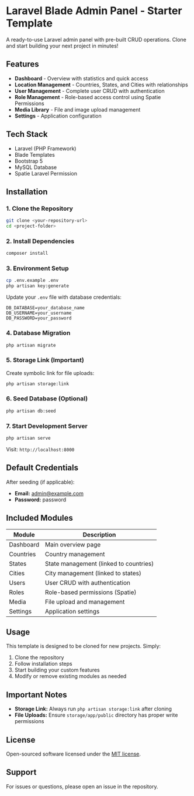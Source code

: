 # Laravel Blade Admin Panel - Starter Template

A ready-to-use Laravel admin panel with pre-built CRUD operations. Clone and start building your next project in minutes!

## Features

- **Dashboard** - Overview with statistics and quick access
- **Location Management** - Countries, States, and Cities with relationships
- **User Management** - Complete user CRUD with authentication
- **Role Management** - Role-based access control using Spatie Permissions
- **Media Library** - File and image upload management
- **Settings** - Application configuration

## Tech Stack

- Laravel (PHP Framework)
- Blade Templates
- Bootstrap 5
- MySQL Database
- Spatie Laravel Permission

## Installation

### 1. Clone the Repository

```bash
git clone <your-repository-url>
cd <project-folder>
```

### 2. Install Dependencies

```bash
composer install
```

### 3. Environment Setup

```bash
cp .env.example .env
php artisan key:generate
```

Update your `.env` file with database credentials:
```
DB_DATABASE=your_database_name
DB_USERNAME=your_username
DB_PASSWORD=your_password
```

### 4. Database Migration

```bash
php artisan migrate
```

### 5. Storage Link (Important)

Create symbolic link for file uploads:
```bash
php artisan storage:link
```

### 6. Seed Database (Optional)

```bash
php artisan db:seed
```

### 7. Start Development Server

```bash
php artisan serve
```

Visit: `http://localhost:8000`

## Default Credentials

After seeding (if applicable):
- **Email:** admin@example.com
- **Password:** password

## Included Modules

| Module | Description |
|--------|-------------|
| Dashboard | Main overview page |
| Countries | Country management |
| States | State management (linked to countries) |
| Cities | City management (linked to states) |
| Users | User CRUD with authentication |
| Roles | Role-based permissions (Spatie) |
| Media | File upload and management |
| Settings | Application settings |

## Usage

This template is designed to be cloned for new projects. Simply:

1. Clone the repository
2. Follow installation steps
3. Start building your custom features
4. Modify or remove existing modules as needed

## Important Notes

- **Storage Link:** Always run `php artisan storage:link` after cloning
- **File Uploads:** Ensure `storage/app/public` directory has proper write permissions

## License

Open-sourced software licensed under the [MIT license](https://opensource.org/licenses/MIT).

## Support

For issues or questions, please open an issue in the repository.

